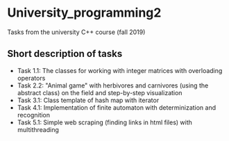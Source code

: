 # University_programming2
Tasks from the university C++ course (fall 2019)

## Short description of tasks
* Task 1.1: The classes for working with integer matrices with overloading operators
* Task 2.2: "Animal game" with herbivores and carnivores (using the abstract class) on the field and step-by-step visualization
* Task 3.1: Class template of hash map with iterator
* Task 4.1: Implementation of finite automaton with determinization and recognition
* Task 5.1: Simple web scraping (finding links in html files) with multithreading